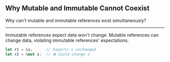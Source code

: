 ## Why Mutable and Immutable Cannot Coexist

Why can't mutable and immutable references exist simultaneously?

---

Immutable references expect data won't change. Mutable references can change data, violating immutable references' expectations.

```rust
let r1 = &s;      // Expects s unchanged
let r2 = &mut s;  // ❌ Could change s
```


